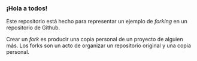 ### ¡Hola a todos!

Este repositorio está hecho para representar un ejemplo de *forking* en un repositorio de Github.

Crear un *fork* es producir una copia personal de un proyecto de alguien más. Los forks son un acto de organizar un repositorio original y una copia personal. 